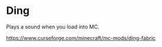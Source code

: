 # Ding
Plays a sound when you load into MC.

https://www.curseforge.com/minecraft/mc-mods/ding-fabric
